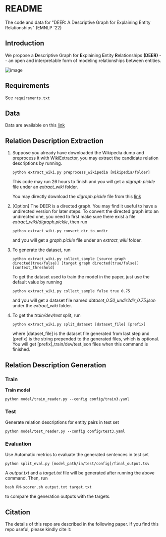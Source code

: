 # README
The code and data for "DEER: A Descriptive Graph for Explaining Entity Relationships" (EMNLP '22)

## Introduction

We propose a **D**escriptive Graph for **E**xplaining **E**ntity **R**elationships **(DEER)** -- an open and interpretable form of modeling relationships between entities.

![image](https://user-images.githubusercontent.com/44779294/196641224-5f984fca-3fd1-46bb-b4ff-5b00fc6235b7.png)

## Requirements

See `requirements.txt`

## Data

Data are available on this [link](https://osf.io/8chyx/?view_only=629c47293bca4435ae6747211795a96a)

## Relation Description Extraction

1. Suppose you already have downloaded the Wikipedia dump and preprocess it with WikiExtractor, you may extract the candidate relation descriptions by running.

   ```
   python extract_wiki.py preprocess_wikipedia [Wikipedia/folder]
   ```

   This code may run 26 hours to finish and you will get a *digraph.pickle* file under an *extract_wiki* folder.

   You may directly download the *digraph.pickle* file from this [link](https://osf.io/8chyx/?view_only=629c47293bca4435ae6747211795a96a)

2. \[Option\] The DEER is a directed graph. You may find it useful to have a undirected version for later steps. To convert the directed graph into an undirected one, you need to first make sure there exist a file *extract_wiki/digraph.pickle*, then run

   ```
   python extract_wiki.py convert_dir_to_undir
   ```

   and you will get a *graph.pickle* file under an *extract_wiki* folder.

3. To generate the dataset, run

   ```
   python extract_wiki.py collect_sample [source graph directed(true/false)] [target graph directed(true/false)] [context_threshold]
   ```

   To get the dataset used to train the model in the paper, just use the default value by running

   ```
   python extract_wiki.py collect_sample false true 0.75
   ```

   and you will get a dataset file named *dataset_0.50_undir2dir_0.75.json* under the *extract_wiki* folder.

4. To get the *train/dev/test* split, run

   ```
   python extract_wiki.py split_dataset [dataset_file] [prefix]
   ```

   where \[dataset_file\] is the dataset file generated from last step and \[prefix\] is the string prepended to the generated files, which is optional. You will get \[prefix\]_train/dev/test.json files when this command is finished.

## Relation Description Generation

### Train

**Train model**

```
python model/train_reader.py --config config/train3.yaml
```

### Test

Generate relation descriptions for entity pairs in test set

```
python model/test_reader.py --config config/test3.yaml
```

### Evaluation

Use Automatic metrics to evaluate the generated sentences in test set

```
python split_eval.py [model_path/in/test/config]/final_output.tsv
```

A *output.txt* and a *target.txt* file will be generated after running the above command. Then, run

```
bash RM-scorer.sh output.txt target.txt
```

to compare the generation outputs with the targets.

## Citation

The details of this repo are described in the following paper. If you find this repo useful, please kindly cite it:

```
```
